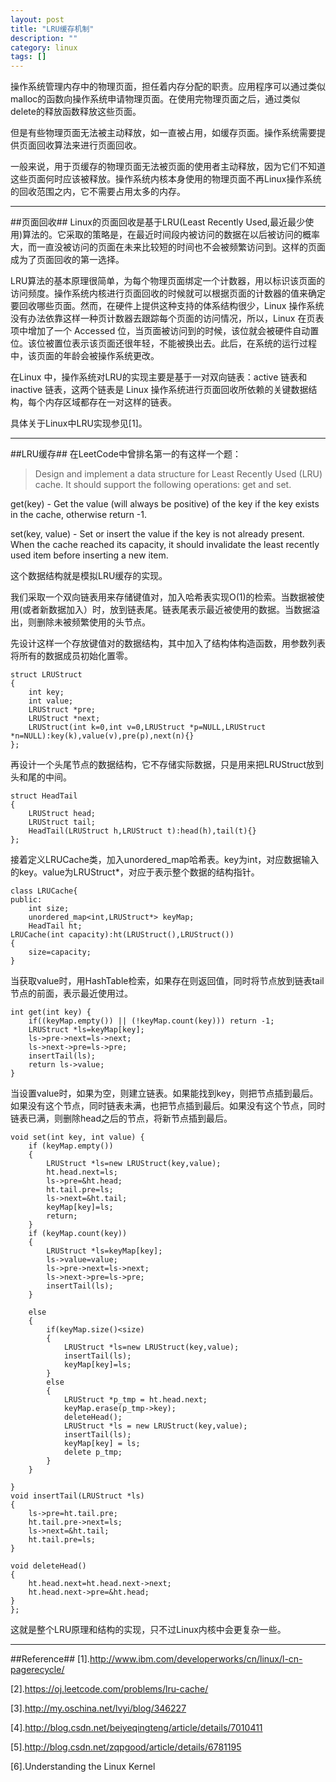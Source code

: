 ```yaml
---
layout: post
title: "LRU缓存机制"
description: ""
category: linux
tags: []
---
```


操作系统管理内存中的物理页面，担任着内存分配的职责。应用程序可以通过类似malloc的函数向操作系统申请物理页面。在使用完物理页面之后，通过类似delete的释放函数释放这些页面。

但是有些物理页面无法被主动释放，如一直被占用，如缓存页面。操作系统需要提供页面回收算法来进行页面回收。

一般来说，用于页缓存的物理页面无法被页面的使用者主动释放，因为它们不知道这些页面何时应该被释放。操作系统内核本身使用的物理页面不再Linux操作系统的回收范围之内，它不需要占用太多的内存。

-----------------------------------------------------------

##页面回收##
Linux的页面回收是基于LRU(Least Recently Used,最近最少使用)算法的。它采取的策略是，在最近时间段内被访问的数据在以后被访问的概率大，而一直没被访问的页面在未来比较短的时间也不会被频繁访问到。这样的页面成为了页面回收的第一选择。

LRU算法的基本原理很简单，为每个物理页面绑定一个计数器，用以标识该页面的访问频度。操作系统内核进行页面回收的时候就可以根据页面的计数器的值来确定要回收哪些页面。然而，在硬件上提供这种支持的体系结构很少，Linux 操作系统没有办法依靠这样一种页计数器去跟踪每个页面的访问情况，所以，Linux 在页表项中增加了一个 Accessed 位，当页面被访问到的时候，该位就会被硬件自动置位。该位被置位表示该页面还很年轻，不能被换出去。此后，在系统的运行过程中，该页面的年龄会被操作系统更改。

在Linux 中，操作系统对LRU的实现主要是基于一对双向链表：active 链表和 inactive 链表，这两个链表是 Linux 操作系统进行页面回收所依赖的关键数据结构，每个内存区域都存在一对这样的链表。

具体关于Linux中LRU实现参见[1]。

---------------------------------------------------------------

##LRU缓存##
在LeetCode中曾排名第一的有这样一个题：

> Design and implement a data structure for Least Recently Used (LRU) cache. It should support the following operations: get and set.

get(key) - Get the value (will always be positive) of the key if the key exists in the cache, otherwise return -1.

set(key, value) - Set or insert the value if the key is not already present. When the cache reached its capacity, it should invalidate the least recently used item before inserting a new item.

这个数据结构就是模拟LRU缓存的实现。

我们采取一个双向链表用来存储键值对，加入哈希表实现O(1)的检索。当数据被使用(或者新数据加入）时，放到链表尾。链表尾表示最近被使用的数据。当数据溢出，则删除未被频繁使用的头节点。

先设计这样一个存放键值对的数据结构，其中加入了结构体构造函数，用参数列表将所有的数据成员初始化置零。

    struct LRUStruct
    {
        int key;
        int value;
        LRUStruct *pre;
        LRUStruct *next;
        LRUStruct(int k=0,int v=0,LRUStruct *p=NULL,LRUStruct *n=NULL):key(k),value(v),pre(p),next(n){}
    };

再设计一个头尾节点的数据结构，它不存储实际数据，只是用来把LRUStruct放到头和尾的中间。

    struct HeadTail
    {
        LRUStruct head;
        LRUStruct tail;
        HeadTail(LRUStruct h,LRUStruct t):head(h),tail(t){}
    };

接着定义LRUCache类，加入unordered_map哈希表。key为int，对应数据输入的key。value为LRUStruct*，对应于表示整个数据的结构指针。

    class LRUCache{
    public:
        int size;
        unordered_map<int,LRUStruct*> keyMap;
        HeadTail ht;
    LRUCache(int capacity):ht(LRUStruct(),LRUStruct())
    {
        size=capacity;
    }
    
当获取value时，用HashTable检索，如果存在则返回值，同时将节点放到链表tail节点的前面，表示最近使用过。

    int get(int key) {
        if((keyMap.empty()) || (!keyMap.count(key))) return -1;
        LRUStruct *ls=keyMap[key];
        ls->pre->next=ls->next;
        ls->next->pre=ls->pre;
        insertTail(ls);
        return ls->value;
    }
    
当设置value时，如果为空，则建立链表。如果能找到key，则把节点插到最后。如果没有这个节点，同时链表未满，也把节点插到最后。如果没有这个节点，同时链表已满，则删除head之后的节点，将新节点插到最后。

    void set(int key, int value) {
        if (keyMap.empty())
        {
            LRUStruct *ls=new LRUStruct(key,value);
            ht.head.next=ls;
            ls->pre=&ht.head;
            ht.tail.pre=ls;
            ls->next=&ht.tail;
            keyMap[key]=ls;
            return;
        }
        if (keyMap.count(key))
        {
            LRUStruct *ls=keyMap[key];
            ls->value=value;
            ls->pre->next=ls->next;
            ls->next->pre=ls->pre;
            insertTail(ls);
        }
        
        else
        {
            if(keyMap.size()<size)
            {
                LRUStruct *ls=new LRUStruct(key,value);
                insertTail(ls);
                keyMap[key]=ls;
            }
            else
            {
                LRUStruct *p_tmp = ht.head.next;
                keyMap.erase(p_tmp->key);
                deleteHead();
                LRUStruct *ls = new LRUStruct(key,value);
                insertTail(ls);
                keyMap[key] = ls;
                delete p_tmp;
            }
        }
        
    }
    void insertTail(LRUStruct *ls)
    {
        ls->pre=ht.tail.pre;
        ht.tail.pre->next=ls;
        ls->next=&ht.tail;
        ht.tail.pre=ls;
    }
       
    void deleteHead()
    {
        ht.head.next=ht.head.next->next;
        ht.head.next->pre=&ht.head;
    }
    };

 
这就是整个LRU原理和结构的实现，只不过Linux内核中会更复杂一些。

--------------------------------------------------------------------

##Reference##
[1].http://www.ibm.com/developerworks/cn/linux/l-cn-pagerecycle/

[2].https://oj.leetcode.com/problems/lru-cache/

[3].http://my.oschina.net/lvyi/blog/346227

[4].http://blog.csdn.net/beiyeqingteng/article/details/7010411

[5].http://blog.csdn.net/zqpgood/article/details/6781195

[6].Understanding the Linux Kernel


